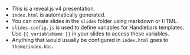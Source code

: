 - This is a reveal.js v4 presentation.
- `index.html` is automatically generated.
- You can create slides in the `slides` folder using markdown or HTML.
- `slides.config.js` is used to define variables for Handlebars templates. Use `{{ variableName }}` in your slides to access these variables.
- Anything that would usually be configured in `index.html` goes to `theme/index.hbs`.